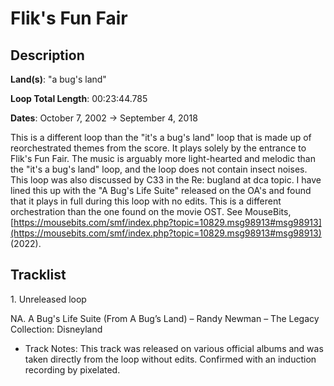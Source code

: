 # Flik's Fun Fair

## Description

**Land(s)**: "a bug's land"

**Loop Total Length**: 00:23:44.785

**Dates**: October 7, 2002 → September 4, 2018

This is a different loop than the "it's a bug's land" loop that is made up of reorchestrated themes from the score. It plays solely by the entrance to Flik's Fun Fair. The music is arguably more light-hearted and melodic than the "it's a bug's land" loop, and the loop does not contain insect noises. This loop was also discussed by C33 in the Re: bugland at dca topic. I have lined this up with the "A Bug's Life Suite" released on the OA's and found that it plays in full during this loop with no edits. This is a different orchestration than the one found on the movie OST. See MouseBits, [https://mousebits.com/smf/index.php?topic=10829.msg98913#msg98913](https://mousebits.com/smf/index.php?topic=10829.msg98913#msg98913) (2022).

## Tracklist

1\. Unreleased loop



NA\. A Bug's Life Suite (From A Bug’s Land) – Randy Newman – The Legacy Collection: Disneyland

- Track Notes: This track was released on various official albums and was taken directly from the loop without edits. Confirmed with an induction recording by pixelated.
